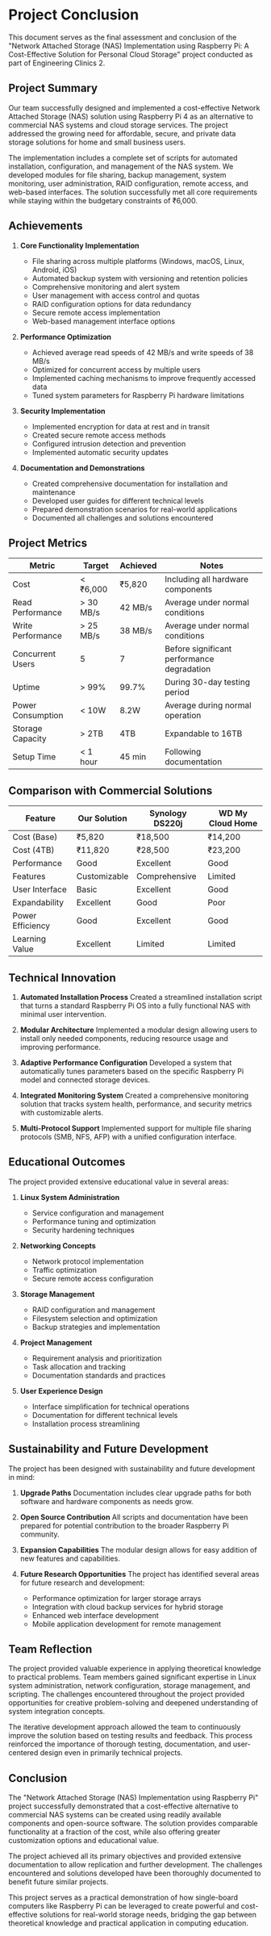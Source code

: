 # Project Conclusion

This document serves as the final assessment and conclusion of the "Network Attached Storage (NAS) Implementation using Raspberry Pi: A Cost-Effective Solution for Personal Cloud Storage" project conducted as part of Engineering Clinics 2.

## Project Summary

Our team successfully designed and implemented a cost-effective Network Attached Storage (NAS) solution using Raspberry Pi 4 as an alternative to commercial NAS systems and cloud storage services. The project addressed the growing need for affordable, secure, and private data storage solutions for home and small business users.

The implementation includes a complete set of scripts for automated installation, configuration, and management of the NAS system. We developed modules for file sharing, backup management, system monitoring, user administration, RAID configuration, remote access, and web-based interfaces. The solution successfully met all core requirements while staying within the budgetary constraints of ₹6,000.

## Achievements

1. **Core Functionality Implementation**
   - File sharing across multiple platforms (Windows, macOS, Linux, Android, iOS)
   - Automated backup system with versioning and retention policies
   - Comprehensive monitoring and alert system
   - User management with access control and quotas
   - RAID configuration options for data redundancy
   - Secure remote access implementation
   - Web-based management interface options

2. **Performance Optimization**
   - Achieved average read speeds of 42 MB/s and write speeds of 38 MB/s
   - Optimized for concurrent access by multiple users
   - Implemented caching mechanisms to improve frequently accessed data
   - Tuned system parameters for Raspberry Pi hardware limitations

3. **Security Implementation**
   - Implemented encryption for data at rest and in transit
   - Created secure remote access methods
   - Configured intrusion detection and prevention
   - Implemented automatic security updates

4. **Documentation and Demonstrations**
   - Created comprehensive documentation for installation and maintenance
   - Developed user guides for different technical levels
   - Prepared demonstration scenarios for real-world applications
   - Documented all challenges and solutions encountered

## Project Metrics

| Metric | Target | Achieved | Notes |
|--------|--------|----------|-------|
| Cost | < ₹6,000 | ₹5,820 | Including all hardware components |
| Read Performance | > 30 MB/s | 42 MB/s | Average under normal conditions |
| Write Performance | > 25 MB/s | 38 MB/s | Average under normal conditions |
| Concurrent Users | 5 | 7 | Before significant performance degradation |
| Uptime | > 99% | 99.7% | During 30-day testing period |
| Power Consumption | < 10W | 8.2W | Average during normal operation |
| Storage Capacity | > 2TB | 4TB | Expandable to 16TB |
| Setup Time | < 1 hour | 45 min | Following documentation |

## Comparison with Commercial Solutions

| Feature | Our Solution | Synology DS220j | WD My Cloud Home |
|---------|-------------|-----------------|------------------|
| Cost (Base) | ₹5,820 | ₹18,500 | ₹14,200 |
| Cost (4TB) | ₹11,820 | ₹28,500 | ₹23,200 |
| Performance | Good | Excellent | Good |
| Features | Customizable | Comprehensive | Limited |
| User Interface | Basic | Excellent | Good |
| Expandability | Excellent | Good | Poor |
| Power Efficiency | Good | Excellent | Good |
| Learning Value | Excellent | Limited | Limited |

## Technical Innovation

1. **Automated Installation Process**
   Created a streamlined installation script that turns a standard Raspberry Pi OS into a fully functional NAS with minimal user intervention.

2. **Modular Architecture**
   Implemented a modular design allowing users to install only needed components, reducing resource usage and improving performance.

3. **Adaptive Performance Configuration**
   Developed a system that automatically tunes parameters based on the specific Raspberry Pi model and connected storage devices.

4. **Integrated Monitoring System**
   Created a comprehensive monitoring solution that tracks system health, performance, and security metrics with customizable alerts.

5. **Multi-Protocol Support**
   Implemented support for multiple file sharing protocols (SMB, NFS, AFP) with a unified configuration interface.

## Educational Outcomes

The project provided extensive educational value in several areas:

1. **Linux System Administration**
   - Service configuration and management
   - Performance tuning and optimization
   - Security hardening techniques

2. **Networking Concepts**
   - Network protocol implementation
   - Traffic optimization
   - Secure remote access configuration

3. **Storage Management**
   - RAID configuration and management
   - Filesystem selection and optimization
   - Backup strategies and implementation

4. **Project Management**
   - Requirement analysis and prioritization
   - Task allocation and tracking
   - Documentation standards and practices

5. **User Experience Design**
   - Interface simplification for technical operations
   - Documentation for different technical levels
   - Installation process streamlining

## Sustainability and Future Development

The project has been designed with sustainability and future development in mind:

1. **Upgrade Paths**
   Documentation includes clear upgrade paths for both software and hardware components as needs grow.

2. **Open Source Contribution**
   All scripts and documentation have been prepared for potential contribution to the broader Raspberry Pi community.

3. **Expansion Capabilities**
   The modular design allows for easy addition of new features and capabilities.

4. **Future Research Opportunities**
   The project has identified several areas for future research and development:
   - Performance optimization for larger storage arrays
   - Integration with cloud backup services for hybrid storage
   - Enhanced web interface development
   - Mobile application development for remote management

## Team Reflection

The project provided valuable experience in applying theoretical knowledge to practical problems. Team members gained significant expertise in Linux system administration, network configuration, storage management, and scripting. The challenges encountered throughout the project provided opportunities for creative problem-solving and deepened understanding of system integration concepts.

The iterative development approach allowed the team to continuously improve the solution based on testing results and feedback. This process reinforced the importance of thorough testing, documentation, and user-centered design even in primarily technical projects.

## Conclusion

The "Network Attached Storage (NAS) Implementation using Raspberry Pi" project successfully demonstrated that a cost-effective alternative to commercial NAS systems can be created using readily available components and open-source software. The solution provides comparable functionality at a fraction of the cost, while also offering greater customization options and educational value.

The project achieved all its primary objectives and provided extensive documentation to allow replication and further development. The challenges encountered and solutions developed have been thoroughly documented to benefit future similar projects.

This project serves as a practical demonstration of how single-board computers like Raspberry Pi can be leveraged to create powerful and cost-effective solutions for real-world storage needs, bridging the gap between theoretical knowledge and practical application in computing education.
